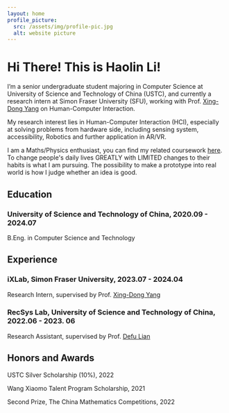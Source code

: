 ```yaml
---
layout: home
profile_picture:
  src: /assets/img/profile-pic.jpg
  alt: website picture
---
```


<!-- <p>
  Welcome! This site serves as an example for the Bay Jekyll theme. Bay is a very simple and minimal theme, directly inspired by Dan Grover's <a href="http://dangrover.com">website</a>.
</p>

<p>
  You can find the source code and the instructions on <a href="https://github.com/eliottvincent/bay">GitHub</a>.
</p> -->

<h1>Hi There! This is Haolin Li!</h1>
<p>I’m a senior undergraduate student majoring in Computer Science at University of Science and Technology of China (USTC), 
and currently a research intern at Simon Fraser University (SFU), working with Prof. <a href="https://www.sfu.ca/~xingdong/">Xing-Dong Yang</a> on Human-Computer Interaction.</p>
<p>My research interest lies in Human-Computer Interaction (HCI), especially at solving problems from hardware side, including sensing system, accessibility, Robotics and further application in AR/VR. </p>
<p>I am a Maths/Physics enthusiast, you can find my related coursework <a href="https://drive.google.com/file/d/199SNkcFAMPjofPt2J0walXh88xGNQx4w/view?usp=drive_link">here</a>. To change people's daily lives GREATLY with LIMITED changes to their habits is what I am pursuing. The possibility to make a prototype into real world is how I judge whether an idea is good.</p>
<h2>Education</h2>
<h3>University of Science and Technology of China, 2020.09 - 2024.07</h3>
<p>B.Eng. in Computer Science and Technology</p>
<h2>Experience</h2>
<h3>iXLab, Simon Fraser University, 2023.07 - 2024.04</h3>
<p>Research Intern, supervised by Prof. <a href="https://www.sfu.ca/~xingdong/">Xing-Dong Yang</a></p>
<h3>RecSys Lab, University of Science and Technology of China, 2022.06 - 2023. 06</h3>
<p>Research Assistant, supervised by Prof. <a href="https://faculty.ustc.edu.cn/liandefu/en/index.htm">Defu Lian</a></p>
<h2>Honors and Awards</h2>
<p>USTC Silver Scholarship (10%), 2022</p>
<p>Wang Xiaomo Talent Program Scholarship, 2021</p>
<p>Second Prize, The China Mathematics Competitions, 2022</p>
